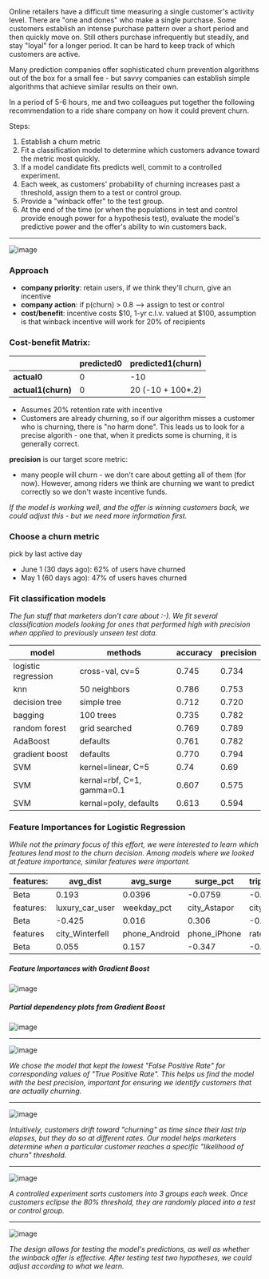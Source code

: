 
Online retailers have a difficult time measuring a single customer's activity level. There are "one and dones" who make a single purchase. Some customers establish an intense purchase pattern over a short period and then quickly move on. Still others purchase infrequently but steadily, and stay "loyal" for a longer period. It can be hard to keep track of which customers are active.

Many prediction companies offer sophisticated churn prevention algorithms out of the box for a small fee - but savvy companies can establish simple algorithms that achieve similar results on their own.  

In a period of 5-6 hours, me and two colleagues put together the following recommendation to a ride share company on how it could prevent churn.  

Steps:
1. Establish a churn metric
2. Fit a classification model to determine which customers advance toward the metric most quickly.
3. If a model candidate fits predicts well, commit to a controlled experiment.
4. Each week, as customers' probability of churning increases past a threshold, assign them to a test or control group.
5. Provide a "winback offer" to the test group.
6. At the end of the time (or when the populations in test and control provide enough power for a hypothesis test), evaluate the model's predictive power and the offer's ability to win customers back.

___

![image](https://github.com/tysonjens/tysonjens.github.io/blob/master/img/Predicted%20Churn.png?raw=true)



### Approach
 - __company priority__: retain users, if we think they'll churn, give an incentive
 - __company action__: if p(churn) > 0.8 --> assign to test or control
 - __cost/benefit__: incentive costs $10, 1-yr c.l.v. valued at $100, assumption is that winback incentive will work for 20% of recipients


### Cost-benefit Matrix:

 |           |predicted0 | predicted1(churn) |
 |---------- |---------- |----------- |
 |__actual0__   |  0 |  -10|
 |__actual1(churn)__   |  0| 20 (-10 + 100*.2)|

 * Assumes 20% retention rate with incentive
 * Customers are already churning, so if our algorithm misses a customer who is churning, there is "no harm done".  This leads us to look for a precise algorith - one that, when it predicts some is churning, it is generally correct.

__precision__ is our target score metric:
 * many people will churn - we don't care about getting all of them (for now). However, among riders we think are churning we want to predict correctly so we don't waste incentive funds.

 *If the model is working well, and the offer is winning customers back, we could adjust this - but we need more information first.*

### Choose a churn metric
pick by last active day
 -  June 1 (30 days ago): 62% of users have churned
 -  May 1 (60 days ago): 47% of users haves churned

### Fit classification models

*The fun stuff that marketers don't care about :-). We fit several classification models looking for ones that performed high with precision when applied to previously unseen test data.*

|        model | methods | accuracy | precision |
|---------- |---------- |----------- | ----------|
| logistic regression |  cross-val, cv=5 |  0.745| 0.734 |
| knn | 50 neighbors | 0.786 | 0.753 |
| decision tree  | simple tree | 0.712 | 0.720 |
| bagging | 100 trees | 0.735 | 0.782|
| random forest | grid searched | 0.769 | 0.789 |
| AdaBoost | defaults | 0.761 | 0.782 |
| gradient boost | defaults | 0.770 | 0.794 |
| SVM | kernel=linear, C=5 | 0.74 | 0.69 |
| SVM | kernal=rbf, C=1, gamma=0.1 | 0.607 | 0.575 |
| SVM | kernal=poly, defaults | 0.613 | 0.594 |

### Feature Importances for Logistic Regression

*While not the primary focus of this effort, we were interested to learn which features lend most to the churn decision. Among models where we looked at feature importance, similar features were important.*

|features: |avg_dist|avg_surge|surge_pct|trips_in_first_30_days|gets_rated|
|--|--|--|--|--|--|
|Beta|0.193|0.0396| -0.0759|-0.404|-0.039|
|features:|luxury_car_user|weekday_pct|city_Astapor|city_King's Landing|
|Beta|-0.425|  0.016|0.306|-0.426|
|features|city_Winterfell|phone_Android|phone_iPhone|rate_driver|
|Beta|0.055|  0.157| -0.347|   -0.252|

##### Feature Importances with Gradient Boost

![image](https://github.com/tysonjens/tysonjens.github.io/blob/master/img/feature%20importance%20gb%20rf.png?raw=true)

##### Partial dependency plots from Gradient Boost
![image](https://github.com/tysonjens/tysonjens.github.io/blob/master/img/partial_d_6.png?raw=true)

___

![image](https://github.com/tysonjens/tysonjens.github.io/blob/master/img/roc_6models.png?raw=true)

*We chose the model that kept the lowest "False Positive Rate" for corresponding values of "True Positive Rate". This helps us find the model with the best precision, important for ensuring we identify customers that are actually churning.*

___

![image](https://github.com/tysonjens/tysonjens.github.io/blob/master/img/Predicted%20Churn%20(1).png?raw=true)

*Intuitively, customers drift toward "churning" as time since their last trip elapses, but they do so at different rates. Our model helps marketers determine when a particular customer reaches a specific "likelihood of churn" threshold.*

___

![image](https://github.com/tysonjens/tysonjens.github.io/blob/master/img/Predicted%20Churn%20(2).png?raw=true)

*A controlled experiment sorts customers into 3 groups each week. Once customers eclipse the 80% threshold, they are randomly placed into a test or control group.*

___

![image](https://github.com/tysonjens/tysonjens.github.io/blob/master/img/Predicted%20Churn%20(3).png?raw=true)

*The design allows for testing the model's predictions, as well as whether the winback offer is effective. After testing test two hypotheses, we could adjust according to what we learn.*
